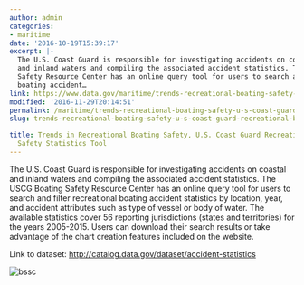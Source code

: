 ```yaml
---
author: admin
categories:
- maritime
date: '2016-10-19T15:39:17'
excerpt: |-
  The U.S. Coast Guard is responsible for investigating accidents on coastal
  and inland waters and compiling the associated accident statistics. The USCG Boating
  Safety Resource Center has an online query tool for users to search and filter recreational
  boating accident…
link: https://www.data.gov/maritime/trends-recreational-boating-safety-u-s-coast-guard-recreational-boating-safety-statistics-tool/
modified: '2016-11-29T20:14:51'
permalink: /maritime/trends-recreational-boating-safety-u-s-coast-guard-recreational-boating-safety-statistics-tool/
slug: trends-recreational-boating-safety-u-s-coast-guard-recreational-boating-safety-statistics-tool

title: Trends in Recreational Boating Safety, U.S. Coast Guard Recreational Boating
  Safety Statistics Tool
---
```


The U.S. Coast Guard is responsible for investigating accidents on coastal and inland waters and compiling the associated accident statistics. The USCG Boating Safety Resource Center has an online query tool for users to search and filter recreational boating accident statistics by location, year, and accident attributes such as type of vessel or body of water. The available statistics cover 56 reporting jurisdictions (states and territories) for the years 2005-2015. Users can download their search results or take advantage of the chart creation features included on the website.

Link to dataset: <http://catalog.data.gov/dataset/accident-statistics>

![bssc](https://s3.amazonaws.com/bsp-ocsit-prod-east-appdata/datagov/wordpress/2016/10/bssc.png)
